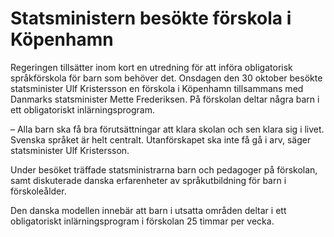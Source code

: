 # Statsministern besökte förskola i Köpenhamn

Regeringen tillsätter inom kort en utredning för att införa obligatorisk språkförskola för barn som behöver det. Onsdagen den 30 oktober besökte statsminister Ulf Kristersson en förskola i Köpenhamn tillsammans med Danmarks statsminister Mette Frederiksen. På förskolan deltar några barn i ett obligatoriskt inlärningsprogram.


– Alla barn ska få bra förutsättningar att klara skolan och sen klara sig i livet. Svenska språket är helt centralt. Utanförskapet ska inte få gå i arv, säger statsminister Ulf Kristersson.

Under besöket träffade statsministrarna barn och pedagoger på förskolan, samt diskuterade danska erfarenheter av språkutbildning för barn i förskoleålder.

Den danska modellen innebär att barn i utsatta områden deltar i ett obligatoriskt inlärningsprogram i förskolan 25 timmar per vecka.
